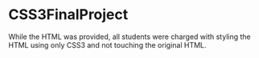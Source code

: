 # CSS3FinalProject
While the HTML was provided, all students were charged with styling the HTML using only CSS3 and not touching the original HTML. 
